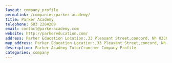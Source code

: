 ```yaml
---
layout: company_profile
permalink: /companies/parker-academy/
title: Parker Academy
telephone: 603 2284209
email: contact@parkeracademy.com
website: http://parkereducation.com/
address: Parker Education Location:,33 Pleasant Street,concord, Nh 03301
map_address: Parker Education Location:,33 Pleasant Street,concord, Nh 03301
description: Parker Academy TutorCruncher Company Profile
categories: company
---
```


